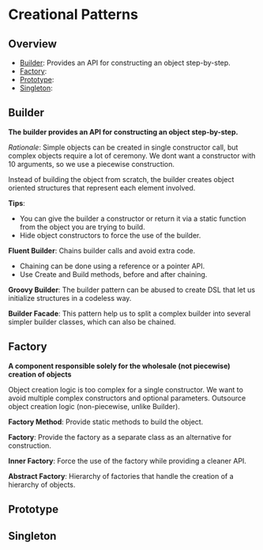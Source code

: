 # Creational Patterns

## Overview

- [Builder](#Builder): Provides an API for constructing an object step-by-step.
- [Factory](#Factory):
- [Prototype](#Prototype):
- [Singleton](#Singleton):


## Builder

**The builder provides an API for constructing an object step-by-step.**

*Rationale*: Simple objects can be created in single constructor call, but complex objects require a lot of ceremony. We dont want a constructor with 10 arguments, so we use a piecewise construction.

Instead of building the object from scratch, the builder creates object oriented structures that represent each element involved.

**Tips**:
- You can give the builder a constructor or return it via a static function from the object you are trying to build.
- Hide object constructors to force the use of the builder.

**Fluent Builder**: Chains builder calls and avoid extra code.
- Chaining can be done using a reference or a pointer API.
- Use Create and Build methods, before and after chaining.

**Groovy Builder**: The builder pattern can be abused to create DSL that let us initialize structures in a codeless way.

**Builder Facade**: This pattern help us to split a complex builder into several simpler builder classes, which can also be chained.


## Factory

**A component responsible solely for the wholesale (not piecewise) creation of objects**

Object creation logic is too complex for a single constructor. We want to avoid multiple complex constructors and optional parameters. Outsource object creation logic (non-piecewise, unlike Builder).

**Factory Method**: Provide static methods to build the object.

**Factory**: Provide the factory as a separate class as an alternative for construction.

**Inner Factory**: Force the use of the factory while providing a cleaner API.

**Abstract Factory**: Hierarchy of factories that handle the creation of a hierarchy of objects.



## Prototype

## Singleton
